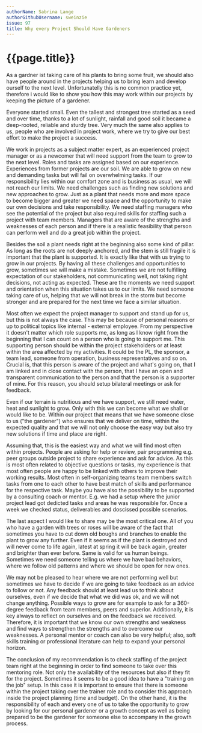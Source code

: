 ```yaml
---
authorName: Sabrina Lange
authorGithubUsername: sweinzie 
issue: 97
title: Why every Project Should Have Gardeners
---
```

# {{page.title}}

As a gardner ist taking care of his plants to bring some fruit, we should also have people around in the projects helping us to bring learn and develop ourself to the next level. Unfortunatelly this is no common practice yet, therefore i would like to show you how this may work within our projects by keeping the picture of a gardener.

Everyone started small. Even the tallest and strongest tree started as a seed and over time, thanks to a lot of sunlight, rainfall and good soil it became a deep-rooted, reliable and sturdy tree. 
Very much the same also applies to us, people who are involved in project work, where we try to give our best effort to make the project a success. 

We work in projects as a subject matter expert, as an experienced project manager or as a newcomer that will need support from the team to grow to the next level. Roles and tasks are assigned based on our experience. Experiences from former projects are our soil. We are able to grow on new and demanding tasks but will fail on overwhelming tasks. 
If our responsibility lies within our comfort zone and is business as usual, we will not reach our limits. We need challenges such as finding new solutions and new approaches to grow. Just as a plant that needs more and more space to become bigger and greater we need space and the opportunity to make our own decisions and take responsibility.
We need staffing managers who see the potential of the project but also required skills for staffing such a project with team members. Managers that are aware of the strengths and weaknesses of each person and if there is a realistic feasibility that person can perform well and do a great job within the project.

Besides the soil a plant needs right at the beginning also some kind of pillar. As long as the roots are not deeply anchored, and the stem is still fragile it is important that the plant is supported. It is exactly like that with us trying to grow in our projects. By having all these challenges and opportunities to grow, sometimes we will make a mistake. Sometimes we are not fulfilling expectation of our stakeholders, not communicating well, not taking right decisions, not acting as expected. These are the moments we need support and orientation when this situation takes us to our limits. We need someone taking care of us, helping that we will not break in the storm but become stronger and are prepared for the next time we face a similar situation.

Most often we expect the project manager to support and stand up for us, but this is not always the case. This may be because of personal reasons or up to political topics like internal - external employee. From my perspective it doesn't matter which role supports me, as long as I know right from the beginning that I can count on a person who is going to support me. This supporting person should be within the project stakeholders or at least within the area affected by my activities. It could be the PL, the sponsor, a team lead, someone from operation, business representatives and so on. Crucial is, that this person is aware of the project and what's going on, that I am linked and in close contact with the person, that I have an open and transparent communication to the person and that the person is a supporter of mine. For this reason, you should setup bilateral meetings or ask for feedback.

Even if our terrain is nutritious and we have support, we still need water, heat and sunlight to grow. Only with this we can become what we shall or would like to be. Within our project that means that we have someone close to us ("the gardener") who ensures that we deliver on time, within the expected quality and that we will not only choose the easy way but also try new solutions if time and place are right. 

Assuming that, this is the easiest way and what we will find most often within projects. People are asking for help or review, pair programming e.g. peer groups outside project to share experience and ask for advice. As this is most often related to objective questions or tasks, my experience is that most often people are happy to be linked with others to improve their working results. Most often in self-organizing teams team members switch tasks from one to each other to have best match of skills and performance for the respective task. Maybe you have also the possibility to be supported by a consulting coach or mentor. E.g. we had a setup where the junior project lead got dedicted tasks and areas he was responsible for. Once a week we checked status, deliverables and doscissed possible scenarios.

The last aspect I would like to share may be the most critical one. All of you who have a garden with trees or roses will be aware of the fact that sometimes you have to cut down old boughs and branches to enable the plant to grow any further. Even if it seems as if the plant is destroyed and will never come to life again, latest at spring it will be back again, greater and brighter than ever before. Same is valid for us human beings. Sometimes we need someone telling us where we have bad behaviors, where we follow old patterns and where we should be open for new ones.

We may not be pleased to hear where we are not performing well but sometimes we have to decide if we are going to take feedback as an advice to follow or not. Any feedback should at least lead us to think about ourselves, even if we decide that what we did was ok, and we will not change anything. Possible ways to grow are for example to ask for a 360-degree feedback from team members, peers and superior. Additionally, it is key always to reflect on ourselves and on the feedback we received. Therefore, it is important that we know our own strengths and weakness and find ways to strengthen the strengths and to overcome our weaknesses. A personal mentor or coach can also be very helpful; also, soft skills training or professional literature can help to expand your personal horizon.

The conclusion of my recommendation is to check staffing of the project team right at the beginning in order to find someone to take over this mentoring role. Not only the availability of the resources but also if they fit for the project. Sometimes it seems to be a good idea to have a "training on the job" setup. In this case it is important to ensure that there is someone within the project taking over the trainer role and to consider this approach inside the project planning (time and budget). On the other hand, it is the responsibility of each and every one of us to take the opportunity to grow by looking for our personal gardener or a growth concept as well as being prepared to be the gardener for someone else to accompany in the growth process.
